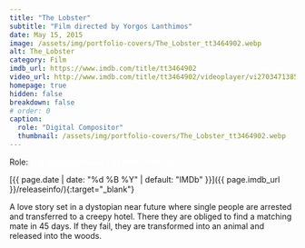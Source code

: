 ```yaml
---
title: "The Lobster"
subtitle: "Film directed by Yorgos Lanthimos"
date: May 15, 2015
image: /assets/img/portfolio-covers/The_Lobster_tt3464902.webp
alt: The_Lobster
category: Film
imdb_url: https://www.imdb.com/title/tt3464902
video_url: http://www.imdb.com/title/tt3464902/videoplayer/vi2703471385
homepage: true
hidden: false
breakdown: false
# order: 0
caption:
  role: "Digital Compositor"
  thumbnail: /assets/img/portfolio-covers/The_Lobster_tt3464902.webp
---
```

Role: <span style="color:white">{{ page.caption.role | default: "N/A" }}</span>

[{{ page.date | date: "%d %B %Y" | default: "IMDb" }}]({{ page.imdb_url }}/releaseinfo/){:target="_blank"}

A love story set in a dystopian near future where single people are arrested and transferred to a creepy hotel. There they are obliged to find a matching mate in 45 days. If they fail, they are transformed into an animal and released into the woods.
